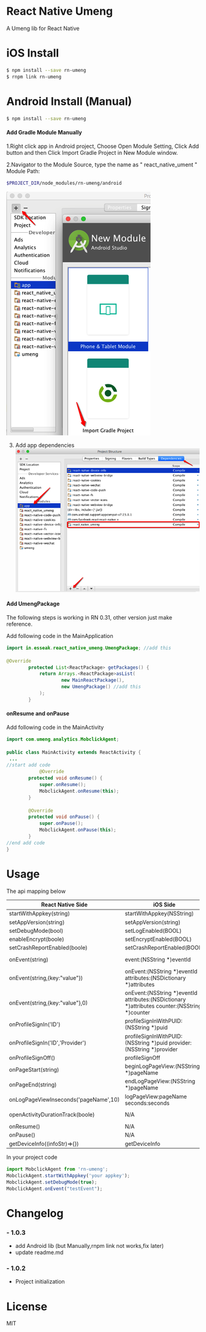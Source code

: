 # React Native Umeng

A Umeng lib for React Native

# iOS Install

```bash
$ npm install --save rn-umeng
$ rnpm link rn-umeng
```

# Android Install (Manual)

```bash
$ npm install --save rn-umeng
```

#### Add Gradle Module Manually
1.Right click app in Android project, Choose Open Module Setting, Click Add button and then Click Import Gradle Project in New Module window.

2.Navigator to the Module Source, type the name as " react_native_ument "
Module Path:
```bash
$PROJECT_DIR/node_modules/rn-umeng/android
```
![image](https://raw.githubusercontent.com/cbcye/rn-umeng/master/screenshots/Import%20Gradle%20Project.png)

3. Add app dependencies
![image](https://raw.githubusercontent.com/cbcye/rn-umeng/master/screenshots/Add%20app%20dependencies.png)


#### Add UmengPackage
The following steps is working in RN 0.31, other version just make reference.

Add following code in the MainApplication
```java
import in.esseak.react_native_umeng.UmengPackage; //add this

@Override
        protected List<ReactPackage> getPackages() {
            return Arrays.<ReactPackage>asList(
                    new MainReactPackage(),
                    new UmengPackage() //add this
            );
        }
```

#### onResume and onPause
Add following code in the MainActivity
```java
import com.umeng.analytics.MobclickAgent;

public class MainActivity extends ReactActivity {
 ...
//start add code 
            @Override
        protected void onResume() {
            super.onResume();
            MobclickAgent.onResume(this);
        }

        @Override
        protected void onPause() {
            super.onPause();
            MobclickAgent.onPause(this);
        }
//end add code 
}

```

# Usage

The api mapping below

React Native Side        | iOS Side           | Android Side   
--------------------------|---------------------|-----------------------
startWithAppkey(string)   | startWithAppkey(NSString)   | AnalyticsConfig.setAppkey(String appkey)   
setAppVersion(string)     | setAppVersion(string)       | Not need to set it
setDebugMode(bool)        | setLogEnabled(BOOL)         | MobclickAgent.setDebugMode( true )  
enableEncrypt(boole)      | setEncryptEnabled(BOOL)          | AnalyticsConfig.enableEncrypt(boolean enable)   
setCrashReportEnabled(boole)      | setCrashReportEnabled(BOOL)           | MobclickAgent.setCatchUncaughtExceptions(false)
onEvent(string)      |event:(NSString *)eventId           | MobclickAgent.onEvent(Context context, String eventId)
onEvent(string,{key:"value"})      | onEvent:(NSString *)eventId attributes:(NSDictionary *)attributes           | MobclickAgent.onEvent(Context context, String eventId, HashMap map)
onEvent(string,{key:"value"},0)    | onEvent:(NSString *)eventId attributes:(NSDictionary *)attributes counter:(NSString *)counter           | MobclickAgent.onEventValue(Context context, String id, Map<String,String> m, int du)
onProfileSignIn('ID')      | profileSignInWithPUID:(NSString *)puid           | onProfileSignIn(String ID)
onProfileSignIn('ID','Provider')      | profileSignInWithPUID:(NSString *)puid provider:(NSString *)provider           | onProfileSignIn(String Provider, String ID)
onProfileSignOff()      | profileSignOff           | onProfileSignOff()
onPageStart(string)      | beginLogPageView:(NSString *)pageName           | MobclickAgent.onPageStart(String pageName)
onPageEnd(string)      | endLogPageView:(NSString *)pageName           | MobclickAgent.onPageEnd(String pageName)
onLogPageViewInseconds('pageName',10)      | logPageView:pageName seconds:seconds          | N/A
openActivityDurationTrack(boole)      |  N/A           | MobclickAgent.openActivityDurationTrack(boolean value)
onResume()      | N/A           | MobclickAgent.onResume()
onPause()      | N/A            | MobclickAgent.onPause()
getDeviceInfo((infoStr)=>{})      | getDeviceInfo           | getDeviceInfo

In your project code

```javascript
import MobclickAgent from 'rn-umeng';
MobclickAgent.startWithAppkey('your appkey');
MobclickAgent.setDebugMode(true);
MobclickAgent.onEvent("testEvent");
```


# Changelog

### - 1.0.3

 - add Android lib (but Manually,rnpm link not works,fix later)
 - update readme.md

 
### - 1.0.2
 - Project initialization

# License
MIT
